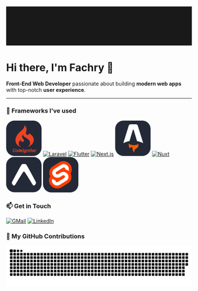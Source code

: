 [![fachryafrz-Banner](/images/banner.gif)](https://fachryafrz.com)

# Hi there, I'm Fachry 👋  
**Front-End Web Developer** passionate about building **modern web apps** with top-notch **user experience**.

---

### 🚀 Frameworks I've used

[![CodeIgniter](assets/icons/codeigniter.svg)](https://codeigniter.com)
[![Laravel](https://skillicons.dev/icons?i=laravel)](https://laravel.com)
[![Flutter](https://skillicons.dev/icons?i=flutter)](https://flutter.dev)
[![Next.js](https://skillicons.dev/icons?i=nextjs)](https://nextjs.org)
[![Astro](assets/icons/astro.svg)](https://astro.build)
[![Nuxt](https://skillicons.dev/icons?i=nuxt)](https://nuxt.com)
[![Expo](assets/icons/expo.svg)](https://expo.dev)
[![Expo](assets/icons/svelte.svg)](https://svelte.dev)

<!-- ### UI Libraries -->

<!-- ![Bootstrap](https://skillicons.dev/icons?i=bootstrap)
![TailwindCSS](https://skillicons.dev/icons?i=tailwindcss)
![Material UI](https://skillicons.dev/icons?i=materialui)
![ShadCN](assets/icons/shadcn.svg) -->

### 📫 Get in Touch

[![GMail](https://skillicons.dev/icons?i=gmail)](mailto:fachrydwiafriza@gmail.com)
[![LinkedIn](https://skillicons.dev/icons?i=linkedin)](https://linkedin.com/in/fachryafrz)

### 🐍 My GitHub Contributions

<picture>
  <source media="(prefers-color-scheme: dark)" srcset="https://raw.githubusercontent.com/fachryafrz/fachryafrz/output/github-snake-dark.svg" />
  <source media="(prefers-color-scheme: light)" srcset="https://raw.githubusercontent.com/fachryafrz/fachryafrz/output/github-snake.svg" />
  <img alt="github-snake" src="https://raw.githubusercontent.com/fachryafrz/fachryafrz/output/github-snake.svg" />
</picture>
